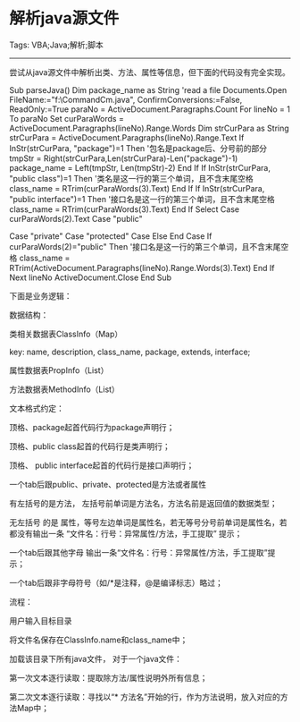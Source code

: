 # 解析java源文件
Tags: VBA;Java;解析;脚本

------

尝试从java源文件中解析出类、方法、属性等信息，但下面的代码没有完全实现。 

 
Sub parseJava() 
  Dim package_name as String 
  'read a file 
  Documents.Open FileName:="f:\CommandCm.java", ConfirmConversions:=False, ReadOnly:=True 
  paraNo = ActiveDocument.Paragraphs.Count 
  For lineNo = 1 To paraNo 
   Set curParaWords = ActiveDocument.Paragraphs(lineNo).Range.Words 
   Dim strCurPara as String 
   strCurPara = ActiveDocument.Paragraphs(lineNo).Range.Text 
   If InStr(strCurPara, "package")=1 Then 
    '包名是package后、分号前的部分 
    tmpStr = Right(strCurPara,Len(strCurPara)-Len("package")-1) 
    package_name = Left(tmpStr, Len(tmpStr)-2) 
   End If 
   If InStr(strCurPara, "public class")=1 Then 
    '类名是这一行的第三个单词，且不含末尾空格 
    class_name = RTrim(curParaWords(3).Text) 
   End If 
   If InStr(strCurPara, "public interface")=1 Then 
    '接口名是这一行的第三个单词，且不含末尾空格 
    class_name = RTrim(curParaWords(3).Text) 
   End If 
   Select Case curParaWords(2).Text 
   Case "public" 
    
   Case "private" 
   Case "protected" 
   Case Else 
   End Case 
   If curParaWords(2)="public" Then 
    '接口名是这一行的第三个单词，且不含末尾空格 
    class_name = RTrim(ActiveDocument.Paragraphs(lineNo).Range.Words(3).Text) 
   End If 
  Next lineNo 
  ActiveDocument.Close 
End Sub 

 下面是业务逻辑： 


 

数据结构：

 
 类相关数据表ClassInfo（Map） 

 
 key: name, description, class_name, package, extends, interface; 

 
属性数据表PropInfo（List<Map>）

 
方法数据表MethodInfo（List<Map>）

 
 

文本格式约定：

 
顶格、package起首代码行为package声明行；


顶格、public class起首的代码行是类声明行；


 顶格、 public  interface起首的代码行是接口声明行； 


 一个tab后跟public、private、protected是方法或者属性 

 
 有左括号的是方法， 左括号前单词是方法名，方法名前是返回值的数据类型； 


 无左括号 的是 属性，等号左边单词是属性名，若无等号分号前单词是属性名，若都没有输出一条 “文件名：行号：异常属性/方法，手工提取” 提示； 

 
 一个tab后跟其他字母 输出一条“文件名：行号：异常属性/方法，手工提取”提示； 


 一个tab后跟非字母符号（如/*是注释，@是编译标志）略过； 


 
 
流程：

 
 用户输入目标目录 


 将文件名保存在ClassInfo.name和class_name中； 


 加载该目录下所有java文件， 对于一个java文件： 

 
第一次文本逐行读取：提取除方法/属性说明外所有信息；

 
第二次文本逐行读取：寻找以“* 方法名”开始的行，作为方法说明，放入对应的方法Map中；